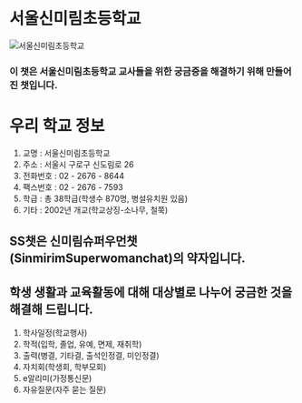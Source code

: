  # 서울신미림초등학교

![서울신미림초등학교](https://user-images.githubusercontent.com/81283008/118608543-c3cfa280-b7f4-11eb-8098-00584081914d.JPG)

### 이 챗은 서울신미림초등학교 교사들을 위한 궁금증을 해결하기 위해 만들어진 챗입니다.

# 우리 학교 정보

1. 교명 : 서울신미림초등학교
2. 주소 : 서울시 구로구 신도림로 26
3. 전화번호 : 02 - 2676 - 8644
4. 팩스번호 : 02 - 2676 - 7593
5. 학급 : 총 38학급(학생수 870명, 병설유치원 있음)
6. 기타 : 2002년 개교(학교상징-소나무, 철쭉)

## SS챗은 신미림슈퍼우먼챗(SinmirimSuperwomanchat)의 약자입니다. 

## 학생 생활과 교육활동에 대해 대상별로 나누어 궁금한 것을 해결해 드립니다. 

1. 학사일정(학교행사)
2. 학적(입학, 졸업, 유예, 면제, 재취학)
3. 출력(병결, 기타결, 출석인정결, 미인정결)
4. 자치회(학생회, 학부모회)
5. e알리미(가정통신문)
6. 자유질문(자주 묻는 질문)
